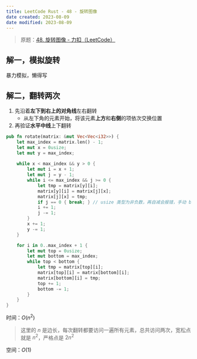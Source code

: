 ```yaml
---
title: LeetCode Rust - 48 - 旋转图像
date created: 2023-08-09
date modified: 2023-08-09
---
```


> 原题：[48. 旋转图像 - 力扣（LeetCode）](https://leetcode.cn/problems/rotate-image/)

## 解一，模拟旋转

暴力模拟，懒得写

## 解二，翻转两次

1. 先沿着**左下到右上的对角线**左右翻转
	-  从左下角的元素开始，将该元素**上方**和**右侧**的项依次交换位置
2. 再验证**水平中线**上下翻转

```rust
pub fn rotate(matrix: &mut Vec<Vec<i32>>) {
	let max_index = matrix.len() - 1;
	let mut x = 0usize;
	let mut y = max_index;
	
	while x < max_index && y > 0 {
		let mut i = x + 1;
		let mut j = y - 1;
		while i <= max_index && j >= 0 {
			let tmp = matrix[y][i];
			matrix[y][i] = matrix[j][x];
			matrix[j][x] = tmp;
			if j == 0 { break; } // usize 类型为非负数，再自减会报错，手动 break
			i += 1;
			j -= 1;
		}
		x += 1;
		y -= 1;
	}

	for i in 0..max_index + 1 {
		let mut top = 0usize;
		let mut bottom = max_index;
		while top < bottom {
			let tmp = matrix[top][i];
			matrix[top][i] = matrix[bottom][i];
			matrix[bottom][i] = tmp;
			top += 1;
			bottom -= 1;
		}
	}
}
```

时间：$O(n^2)$

> 这里的 $n$ 是边长，每次翻转都要访问一遍所有元素，总共访问两次，宽松点就是 $n^2$，严格点是 $2n^2$

空间：$O(1)$